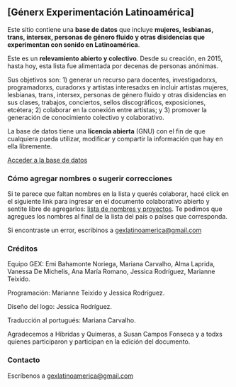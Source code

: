 ## [Génerx Experimentación Latinoamérica]

Este sitio contiene una **base de datos** que incluye **mujeres, lesbianas, trans, intersex, personas de género fluido y otras disidencias que experimentan con sonido en Latinoamérica**.

Este es un **relevamiento abierto y colectivo**. Desde su creación, en 2015, hasta hoy, esta lista fue alimentada por decenas de personas anónimas.

Sus objetivos son: 1) generar un recurso para docentes, investigadorxs, programadorxs, curadorxs y artistas interesadxs en incluir artistas mujeres, lesbianas, trans, intersex, personas de género fluido y otras disidencias en sus clases, trabajos, conciertos, sellos discográficos, exposiciones, etcétera; 2) colaborar en la conexión entre artistas; y 3) promover la generación de conocimiento colectivo y colaborativo.

La base de datos tiene una **licencia abierta** (GNU) con el fin de que cualquiera pueda utilizar, modificar y compartir la información que hay en ella libremente.

[Acceder a la base de datos](./basededatos.html)   

### Cómo agregar nombres o sugerir correcciones

Si te parece que faltan nombres en la lista y querés colaborar, hacé click en el siguiente link para ingresar en el documento colaborativo abierto y sentite libre de agregarlos: [lista de nombres y proyectos](https://docs.google.com/document/d/1mtdZueD4sV1sg4j4XWx-84YZrhAa7f1KGV3CMJ3phGM/edit#). Te pedimos que agregues los nombres al final de la lista del país o países que corresponda.

Si encontraste un error, escribinos a gexlatinoamerica@gmail.com

### Créditos

Equipo GEX: Emi Bahamonte Noriega, Mariana Carvalho, Alma Laprida, Vanessa De Michelis, Ana María Romano, Jessica Rodríguez, Marianne Teixido.  

Programación: Marianne Teixido y Jessica Rodríguez.  

Diseño del logo: Jessica Rodríguez.

Traducción al portugués: Mariana Carvalho.  

Agradecemos a Híbridas y Quimeras, a Susan Campos Fonseca y a todxs quienes participaron y participan en la edición del documento.

### Contacto

Escríbenos a gexlatinoamerica@gmail.com
